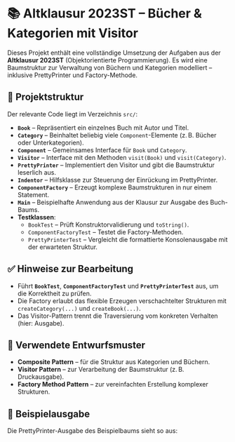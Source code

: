 # 📚 Altklausur 2023ST – Bücher & Kategorien mit Visitor

Dieses Projekt enthält eine vollständige Umsetzung der Aufgaben aus der **Altklausur 2023ST** (Objektorientierte Programmierung). Es wird eine Baumstruktur zur Verwaltung von Büchern und Kategorien modelliert – inklusive PrettyPrinter und Factory-Methode.

## 📁 Projektstruktur

Der relevante Code liegt im Verzeichnis `src/`:

- **`Book`** – Repräsentiert ein einzelnes Buch mit Autor und Titel.
- **`Category`** – Beinhaltet beliebig viele `Component`-Elemente (z. B. Bücher oder Unterkategorien).
- **`Component`** – Gemeinsames Interface für `Book` und `Category`.
- **`Visitor`** – Interface mit den Methoden `visit(Book)` und `visit(Category)`.
- **`PrettyPrinter`** – Implementiert den Visitor und gibt die Baumstruktur leserlich aus.
- **`Indentor`** – Hilfsklasse zur Steuerung der Einrückung im PrettyPrinter.
- **`ComponentFactory`** – Erzeugt komplexe Baumstrukturen in nur einem Statement.
- **`Main`** – Beispielhafte Anwendung aus der Klausur zur Ausgabe des Buch-Baums.
- **Testklassen**:
    - `BookTest` – Prüft Konstruktorvalidierung und `toString()`.
    - `ComponentFactoryTest` – Testet die Factory-Methoden.
    - `PrettyPrinterTest` – Vergleicht die formattierte Konsolenausgabe mit der erwarteten Struktur.

## ✅ Hinweise zur Bearbeitung

- Führt **`BookTest`**, **`ComponentFactoryTest`** und **`PrettyPrinterTest`** aus, um die Korrektheit zu prüfen.
- Die Factory erlaubt das flexible Erzeugen verschachtelter Strukturen mit `createCategory(...)` und `createBook(...)`.
- Das Visitor-Pattern trennt die Traversierung vom konkreten Verhalten (hier: Ausgabe).

## 🧩 Verwendete Entwurfsmuster

- **Composite Pattern** – für die Struktur aus Kategorien und Büchern.
- **Visitor Pattern** – zur Verarbeitung der Baumstruktur (z. B. Druckausgabe).
- **Factory Method Pattern** – zur vereinfachten Erstellung komplexer Strukturen.

## 🧪 Beispielausgabe

Die PrettyPrinter-Ausgabe des Beispielbaums sieht so aus:

